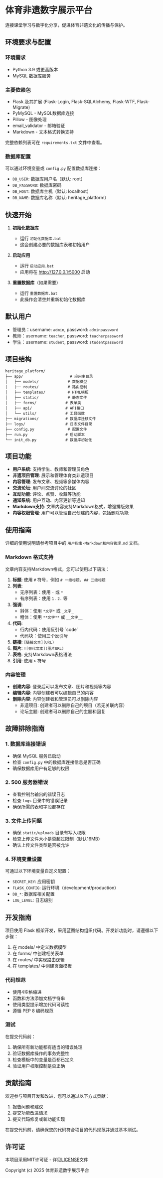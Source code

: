 # 体育非遗数字展示平台

连接课堂学习与数字化分享，促进体育非遗文化的传播与保护。

## 环境要求与配置

### 环境需求

- Python 3.9 或更高版本
- MySQL 数据库服务

### 主要依赖包

- Flask 及其扩展 (Flask-Login, Flask-SQLAlchemy, Flask-WTF, Flask-Migrate)
- PyMySQL - MySQL数据库连接
- Pillow - 图像处理
- email_validator - 邮箱验证
- Markdown - 文本格式转换支持

完整依赖列表可在 `requirements.txt` 文件中查看。

### 数据库配置

可以通过环境变量或 `config.py` 配置数据库连接：

- `DB_USER`: 数据库用户名（默认: root）
- `DB_PASSWORD`: 数据库密码
- `DB_HOST`: 数据库主机（默认: localhost）
- `DB_NAME`: 数据库名称（默认: heritage_platform）

## 快速开始

1. **初始化数据库**
   - 运行 `初始化数据库.bat`
   - 这会创建必要的数据库表和初始用户

2. **启动应用**
   - 运行 `启动应用.bat`
   - 应用将在 http://127.0.0.1:5000 启动

3. **重置数据库**（如果需要）
   - 运行 `重置数据库.bat`
   - 此操作会清空并重新初始化数据库

## 默认用户

- 管理员：username: `admin`, password: `adminpassword`
- 教师：username: `teacher`, password: `teacherpassword`
- 学生：username: `student`, password: `studentpassword`

## 项目结构

```
heritage_platform/
├── app/                     # 应用主目录
│   ├── models/             # 数据模型
│   ├── routes/             # 路由控制
│   ├── templates/          # HTML模板
│   ├── static/             # 静态文件
│   ├── forms/             # 表单类
│   ├── api/               # API接口
│   └── utils/             # 工具函数
├── migrations/            # 数据库迁移文件
├── logs/                  # 日志文件目录
├── config.py               # 配置文件
├── run.py                 # 启动脚本
└── init_db.py             # 数据库初始化
```

## 项目功能

- **用户系统**: 支持学生、教师和管理员角色
- **非遗项目管理**: 展示和管理体育类非遗项目
- **内容管理**: 发布文章、视频等多媒体内容
- **交流论坛**: 用户间交流讨论的社区
- **互动功能**: 评论、点赞、收藏等功能
- **通知系统**: 用户互动、内容更新等通知
- **Markdown支持**: 文章内容支持Markdown格式，增强排版效果
- **内容权限管理**: 用户可以管理自己创建的内容，包括删除功能

## 使用指南

详细的使用说明请参考项目中的 `用户指南-Markdown和内容管理.md` 文档。

### Markdown 格式支持

文章内容支持Markdown格式，您可以使用以下语法：

1. **标题**: 使用 `#` 符号，例如 `# 一级标题`、`## 二级标题`
2. **列表**:
   - 无序列表：使用 `-` 或 `*` 
   - 有序列表：使用 `1.` `2.` 等
3. **强调**:
   - 斜体：使用 `*文字*` 或 `_文字_`
   - 粗体：使用 `**文字**` 或 `__文字__`
4. **代码**:
   - 行内代码：使用反引号 \`code\`
   - 代码块：使用三个反引号
5. **链接**: `[链接文本](URL)`
6. **图片**: `![替代文本](图片URL)`
7. **表格**: 支持Markdown表格语法
8. **引用**: 使用 `>` 符号

### 内容管理

- **创建内容**: 登录后可以发布文章、图片和视频等内容
- **编辑内容**: 内容创建者可以编辑自己的内容
- **删除内容**: 内容创建者和管理员可以删除内容
  - 非遗项目: 创建者可以删除自己的项目（若无关联内容）
  - 论坛主题: 创建者可以删除自己的主题和回复

## 故障排除指南

### 1. 数据库连接错误
   - 确保 MySQL 服务已启动
   - 检查 `config.py` 中的数据库连接信息是否正确
   - 确保数据库用户有足够的权限

### 2. 500 服务器错误
   - 查看控制台输出的错误日志
   - 检查 `logs` 目录中的错误记录
   - 确保所需的表和字段都存在

### 3. 文件上传问题
   - 确保 `static/uploads` 目录有写入权限
   - 检查上传文件大小是否超过限制（默认16MB）
   - 确认上传文件类型是否被允许
   
### 4. 环境变量设置
可通过以下环境变量自定义配置：
   - `SECRET_KEY`: 应用密钥
   - `FLASK_CONFIG`: 运行环境（development/production）
   - `DB_*`: 数据库相关配置
   - `LOG_LEVEL`: 日志级别

## 开发指南

项目使用 Flask 框架开发，采用蓝图结构组织代码。开发新功能时，请遵循以下步骤：

1. 在 models/ 中定义数据模型
2. 在 forms/ 中创建相关表单
3. 在 routes/ 中实现路由逻辑
4. 在 templates/ 中创建页面模板

### 代码规范

- 使用4空格缩进
- 函数和方法添加文档字符串
- 使用类型提示增加代码可读性
- 遵循 PEP 8 编码规范

### 测试

在提交代码前：
1. 确保所有新功能都有适当的错误处理
2. 验证数据库操作的事务完整性
3. 检查模板中的变量是否都已定义
4. 验证用户权限控制是否正确


## 贡献指南

欢迎参与项目开发和改进，您可以通过以下方式贡献：

1. 报告问题和建议
2. 提交功能改进请求
3. 提交代码修复或新功能实现

在提交代码前，请确保您的代码符合项目的代码规范并通过基本测试。

## 许可证

本项目采用MIT许可证 - 详见[LICENSE](LICENSE)文件

Copyright (c) 2025 体育非遗数字展示平台

